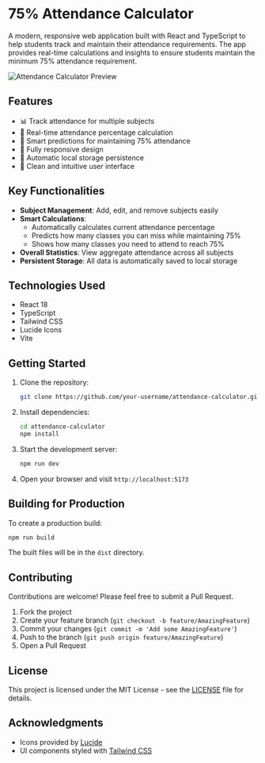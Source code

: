 # 75% Attendance Calculator

A modern, responsive web application built with React and TypeScript to help students track and maintain their attendance requirements. The app provides real-time calculations and insights to ensure students maintain the minimum 75% attendance requirement.

![Attendance Calculator Preview](https://github.com/your-username/attendance-calculator/raw/main/preview.png)

## Features

- 📊 Track attendance for multiple subjects
- 💯 Real-time attendance percentage calculation
- 🎯 Smart predictions for maintaining 75% attendance
- 📱 Fully responsive design
- 💾 Automatic local storage persistence
- 🎨 Clean and intuitive user interface

## Key Functionalities

- **Subject Management**: Add, edit, and remove subjects easily
- **Smart Calculations**: 
  - Automatically calculates current attendance percentage
  - Predicts how many classes you can miss while maintaining 75%
  - Shows how many classes you need to attend to reach 75%
- **Overall Statistics**: View aggregate attendance across all subjects
- **Persistent Storage**: All data is automatically saved to local storage

## Technologies Used

- React 18
- TypeScript
- Tailwind CSS
- Lucide Icons
- Vite

## Getting Started

1. Clone the repository:
   ```bash
   git clone https://github.com/your-username/attendance-calculator.git
   ```

2. Install dependencies:
   ```bash
   cd attendance-calculator
   npm install
   ```

3. Start the development server:
   ```bash
   npm run dev
   ```

4. Open your browser and visit `http://localhost:5173`

## Building for Production

To create a production build:

```bash
npm run build
```

The built files will be in the `dist` directory.

## Contributing

Contributions are welcome! Please feel free to submit a Pull Request.

1. Fork the project
2. Create your feature branch (`git checkout -b feature/AmazingFeature`)
3. Commit your changes (`git commit -m 'Add some AmazingFeature'`)
4. Push to the branch (`git push origin feature/AmazingFeature`)
5. Open a Pull Request

## License

This project is licensed under the MIT License - see the [LICENSE](LICENSE) file for details.

## Acknowledgments

- Icons provided by [Lucide](https://lucide.dev/)
- UI components styled with [Tailwind CSS](https://tailwindcss.com/)